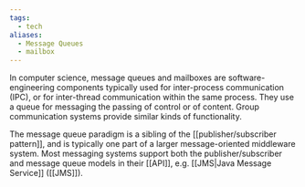 ```yaml
---
tags:
  - tech
aliases:
  - Message Queues
  - mailbox
---
```

In computer science, message queues and mailboxes are software-engineering components typically used for inter-process communication (IPC), or for inter-thread communication within the same process.
They use a queue for messaging the passing of control or of content. 
Group communication systems provide similar kinds of functionality.

The message queue paradigm is a sibling of the [[publisher/subscriber pattern]], and is typically one part of a larger message-oriented middleware system.
Most messaging systems support both the publisher/subscriber and message queue models in their [[API]], e.g. [[JMS|Java Message Service]] ([[JMS]]).

